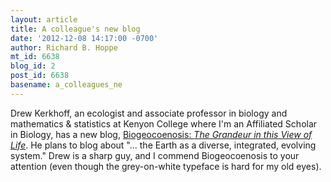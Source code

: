 ```yaml
---
layout: article
title: A colleague's new blog
date: '2012-12-08 14:17:00 -0700'
author: Richard B. Hoppe
mt_id: 6638
blog_id: 2
post_id: 6638
basename: a_colleagues_ne
---
```

Drew Kerkhoff, an ecologist and associate professor in biology and mathematics & statistics at Kenyon College where I'm an Affiliated Scholar in Biology, has a new blog, [Biogeocoenosis: _The Grandeur in this View of Life_](http://biogeocoenosis.wordpress.com). He plans to blog about "... the Earth as a diverse, integrated, evolving system." Drew is a sharp guy, and I commend Biogeocoenosis to your attention (even though the grey-on-white typeface is hard for my old eyes).
